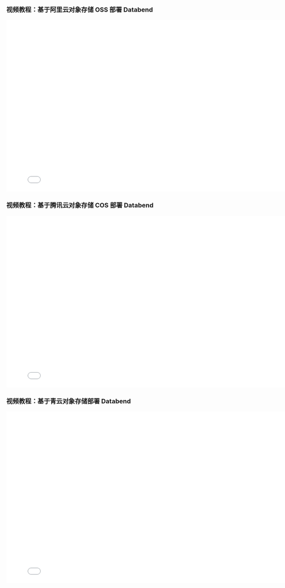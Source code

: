 ### 视频教程：基于阿里云对象存储 OSS 部署 Databend

<iframe 
  src="//player.bilibili.com/player.html?isOutside=true&aid=1652070464&bvid=BV1Bj421R7JD&cid=1478074413&p=1&autoplay=0" 
  scrolling="no" 
  border="0" 
  frameborder="no" 
  framespacing="0" 
  allowfullscreen="true" 
  className="iframe-video" 
  width="800" 
  height="450">
</iframe>

### 视频教程：基于腾讯云对象存储 COS 部署 Databend

<iframe 
  src="//player.bilibili.com/player.html?isOutside=true&aid=1651684130&bvid=BV1Aj421f74e&cid=1467602365&p=1&autoplay=0" 
  scrolling="no" 
  border="0" 
  frameborder="no" 
  framespacing="0" 
  className="iframe-video" 
  allowfullscreen="true" 
  width="800" 
  height="450">
</iframe>

### 视频教程：基于青云对象存储部署 Databend

<iframe 
  src="//player.bilibili.com/player.html?isOutside=true&aid=1301447473&bvid=BV1Uu4m137Zp&cid=1459768780&p=1&autoplay=0" 
  scrolling="no" 
  border="0" 
  frameborder="no" 
  className="iframe-video" 
  framespacing="0" 
  allowfullscreen="true" 
  width="800" 
  height="450">
</iframe>
